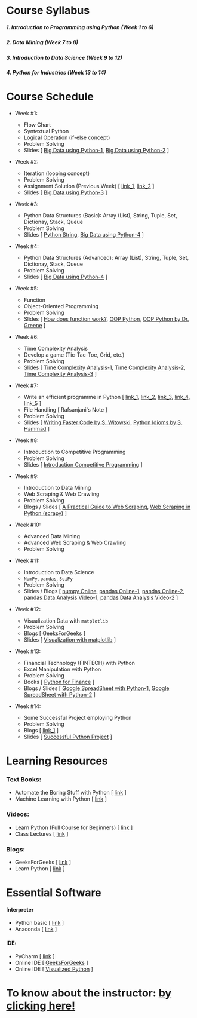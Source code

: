 # Course Syllabus
##### 1. Introduction to Programming using Python (Week 1 to 6)
##### 2. Data Mining (Week 7 to 8)
##### 3. Introduction to Data Science (Week 9 to 12)
##### 4. Python for Industries (Week 13 to 14)

# Course Schedule
  - Week #1:
    - Flow Chart
    - Syntextual Python
    - Logical Operation (if-else concept)
    - Problem Solving
    - Slides [ [Big Data using Python-1](https://github.com/mrzResearchArena/Big-Data-using-Python/blob/master/Big%20Data%20with%20Python-1.pdf), [Big Data using Python-2](https://github.com/mrzResearchArena/Big-Data-using-Python/blob/master/Big%20Data%20with%20Python-2.pdf) ]
    
  - Week #2:
    - Iteration (looping concept)
    - Problem Solving
    - Assignment Solution (Previous Week) [ [link_1](https://github.com/mrzResearchArena/Big-Data-using-Python/blob/master/assignmentWeek1.docx), [link_2](https://github.com/0mithun/python-conditional-statement-assignment) ]
    - Slides [ [Big Data using Python-3](https://github.com/mrzResearchArena/Big-Data-using-Python/blob/master/Big%20Data%20with%20Python-3.pdf) ]
    
  - Week #3:
    - Python Data Structures (Basic): Array (List), String, Tuple, Set, Dictionay, Stack, Queue
    - Problem Solving
    - Slides [ [Python String](https://github.com/mrzResearchArena/Big-Data-using-Python/blob/master/Python%20String.pdf), [Big Data using Python-4](https://github.com/mrzResearchArena/Big-Data-using-Python/blob/master/Big%20Data%20with%20Python-4.pdf) ]
  
  - Week #4:
    - Python Data Structures (Advanced): Array (List), String, Tuple, Set, Dictionay, Stack, Queue
    - Problem Solving
    - Slides [ [Big Data using Python-4](https://github.com/mrzResearchArena/Big-Data-using-Python/blob/master/Big%20Data%20with%20Python-4.pdf) ]
  
  - Week #5:
    - Function
    - Object-Oriented Programming 
    - Problem Solving
    - Slides [ [How does function work?](https://github.com/mrzResearchArena/Big-Data-using-Python/blob/master/Python%20Function.pdf), [OOP Python](https://github.com/mrzResearchArena/Big-Data-using-Python/blob/master/OOP%20Python.pdf), [OOP Python by Dr. Greene](https://github.com/mrzResearchArena/Big-Data-using-Python/blob/master/OOP%20Python%20Online.pdf) ]
  
  - Week #6:
    - Time Complexity Analysis
    - Develop a game (Tic-Tac-Toe, Grid, etc.)
    - Problem Solving
    - Slides [ [Time Complexity Analysis-1](https://github.com/mrzResearchArena/Big-Data-using-Python/blob/master/TimeComplexity.pdf), [Time Complexity Analysis-2](https://github.com/mrzResearchArena/Big-Data-using-Python/blob/master/Complexity%20Analysis.pdf), [Time Complexity Analysis-3](https://github.com/mrzResearchArena/Big-Data-using-Python/blob/master/Handouts_Big_O_Notes.pdf) ]
    
  - Week #7:
    - Write an efficient programme in Python [ [link_1](https://www.youtube.com/watch?v=YjHsOrOOSuI), [link_2](https://www.youtube.com/watch?v=OSGv2VnC0go), [link_3](https://studylib.net/doc/11685039/python-idioms-safe-hammad-python-northwest-16), [link_4](https://docs.python-guide.org/writing/style/), [link_5](https://sahandsaba.com/thirty-python-language-features-and-tricks-you-may-not-know.html) ]
    - File Handling [ Rafsanjani's Note ]
    - Problem Solving
    - Slides [ [Writing Faster Code by S. Witowski](http://switowski.github.io/europython2016/#/), [Python Idioms by S. Hammad](https://github.com/mrzResearchArena/Big-Data-using-Python/blob/master/python-idioms.pdf) ]
    
  - Week #8:
    - Introduction to Competitive Programming
    - Problem Solving
    - Slides [ [Introduction Competitive Programming](https://github.com/mrzResearchArena/Big-Data-using-Python/blob/master/Introduction%20to%20competitive%20programming.pdf) ]
  
  - Week #9:
    - Introduction to Data Mining
    - Web Scraping & Web Crawling
    - Problem Solving
    - Blogs / Slides [ [A Practical Guide to Web Scraping](http://complx.me/2016-08-25-scrapy-guide/), [Web Scraping in Python (scrapy)](https://www.analyticsvidhya.com/blog/2017/07/web-scraping-in-python-using-scrapy/) ]
    
  - Week #10:
    - Advanced Data Mining
    - Advanced Web Scraping & Web Crawling
    - Problem Solving
     
  - Week #11:
    - Introduction to Data Science
    - `NumPy`, `pandas`, `SciPy`
    - Problem Solving
    - Slides / Blogs [ [numpy Online](http://cs231n.github.io/python-numpy-tutorial/), [pandas Online-1](https://www.datacamp.com/community/tutorials/pandas-tutorial-dataframe-python), [pandas Online-2](https://www.dataquest.io/blog/pandas-python-tutorial/), [pandas Data Analysis Video-1](https://www.youtube.com/watch?v=oGzU688xCUs&t=3s), [pandas Data Analysis Video-2](https://www.youtube.com/watch?v=V0u6bxQOUJ8) ]
    
  - Week #12:
    - Visualization Data with `matplotlib`
    - Problem Solving
    - Blogs [ [GeeksForGeeks](https://www.geeksforgeeks.org/graph-plotting-in-python-set-1/) ]
    - Slides [ [Visualization with matplotlib](https://github.com/mrzResearchArena/Big-Data-using-Python/blob/master/Visualization.pdf) ]
    
  - Week #13:
    - Financial Technology (FINTECH) with Python
    - Excel Manipulation with Python
    - Problem Solving
    - Books [ [Python for Finance](https://doc.lagout.org/programmation/python/Python%20for%20Finance_%20Analyze%20Big%20Financial%20Data%20%5BHilpisch%202014-12-27%5D.pdf) ]
    - Blogs / Slides [ [Google SpreadSheet with Python-1](https://towardsdatascience.com/how-to-access-google-sheet-data-using-the-python-api-and-convert-to-pandas-dataframe-5ec020564f0e), [Google SpreadSheet with Python-2](https://www.twilio.com/blog/2017/02/an-easy-way-to-read-and-write-to-a-google-spreadsheet-in-python.html) ]
    
  - Week #14:
    - Some Successful Project employing Python
    - Problem Solving
    - Blogs [ [link_1](https://www.netguru.co/blog/8-top-companies-that-use-python-for-their-apps-examples-of-top-notch-python-applications) ]
    - Slides [ [Successful Python Project](https://github.com/mrzResearchArena/Big-Data-using-Python/blob/master/PythonBrochure.pdf) ]

# Learning Resources

### Text Books:
- Automate the Boring Stuff with Python [ [link](https://automatetheboringstuff.com/) ]
- Machine Learning with Python [ [link](https://www.amazon.com/gp/product/1449369413/ref=as_li_tl?ie=UTF8&tag=stackabuse-20&camp=1789&creative=9325&linkCode=as2&creativeASIN=1449369413&linkId=31239243b4437cdb25c55fc05fec5f72) ]

### Videos:
- Learn Python (Full Course for Beginners) [ [link](https://www.youtube.com/watch?v=rfscVS0vtbw&feature=youtu.be) ]
- Class Lectures [ [link](https://sites.google.com/view/odin-training) ]

### Blogs:
- GeeksForGeeks [ [link](https://www.geeksforgeeks.org/python-programming-language) ]
- Learn Python [ [link](https://www.learnpython.org/) ]

# Essential Software
#### Interpreter
- Python basic [ [link](https://www.python.org/) ]
- Anaconda [ [link](https://www.anaconda.com/download/) ]

#### IDE:
- PyCharm [ [link](https://www.jetbrains.com/pycharm/download/#section=windows) ]
- Online IDE [ [GeeksForGeeks](https://ide.geeksforgeeks.org/) ]
- Online IDE [ [Visualized Python](http://www.pythontutor.com/visualize.html#mode=edit) ]

# To know about the instructor: [by clicking here!](http://rafsanjani.pythonanywhere.com)
